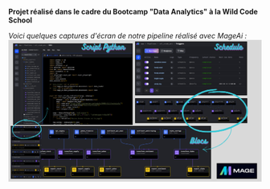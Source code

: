 **Projet réalisé dans le cadre du Bootcamp "Data Analytics" à la Wild Code School**

*Voici quelques captures d'écran de notre pipeline réalisé avec MageAi :*
![Captures d'écran du pipeline](images/mageai.png)
